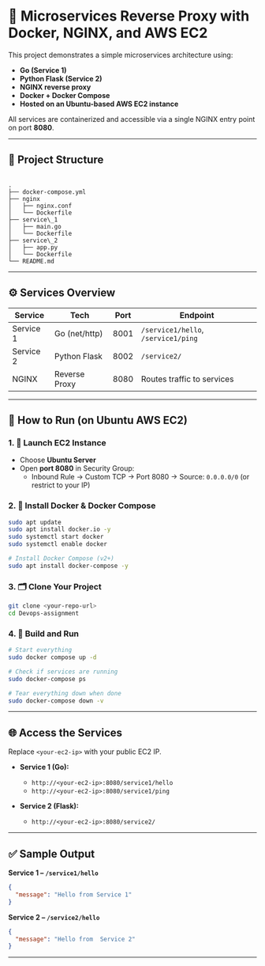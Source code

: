 
# 🐳 Microservices Reverse Proxy with Docker, NGINX, and AWS EC2

This project demonstrates a simple microservices architecture using:

- **Go (Service 1)**
- **Python Flask (Service 2)**
- **NGINX reverse proxy**
- **Docker + Docker Compose**
- **Hosted on an Ubuntu-based AWS EC2 instance**

All services are containerized and accessible via a single NGINX entry point on port **8080**.

---

## 📁 Project Structure

```

.
├── docker-compose.yml
├── nginx
│   ├── nginx.conf
│   └── Dockerfile
├── service\_1
│   ├── main.go
│   └── Dockerfile
├── service\_2
│   ├── app.py
│   └── Dockerfile
└── README.md

````

---

## ⚙️ Services Overview

| Service     | Tech           | Port | Endpoint                          |
|-------------|----------------|------|-----------------------------------|
| Service 1   | Go (net/http)  | 8001 | `/service1/hello`, `/service1/ping` |
| Service 2   | Python Flask   | 8002 | `/service2/`                      |
| NGINX       | Reverse Proxy  | 8080 | Routes traffic to services        |

---

## 🚀 How to Run (on Ubuntu AWS EC2)

### 1. 🔧 Launch EC2 Instance

- Choose **Ubuntu Server** 
- Open **port 8080** in Security Group:
  - Inbound Rule → Custom TCP → Port 8080 → Source: `0.0.0.0/0` (or restrict to your IP)

### 2. 🧰 Install Docker & Docker Compose

```bash
sudo apt update
sudo apt install docker.io -y
sudo systemctl start docker
sudo systemctl enable docker

# Install Docker Compose (v2+)
sudo apt install docker-compose -y
````

### 3. 🗂 Clone Your Project

```bash
git clone <your-repo-url>
cd Devops-assignment
```

### 4. 🐳 Build and Run

```bash
# Start everything
sudo docker compose up -d

# Check if services are running
sudo docker-compose ps

# Tear everything down when done
sudo docker-compose down -v
```

---

## 🌐 Access the Services

Replace `<your-ec2-ip>` with your public EC2 IP.

* **Service 1 (Go):**

  * `http://<your-ec2-ip>:8080/service1/hello`
  * `http://<your-ec2-ip>:8080/service1/ping`

* **Service 2 (Flask):**

  * `http://<your-ec2-ip>:8080/service2/`

---

## ✅ Sample Output

**Service 1 – `/service1/hello`**

```json
{
  "message": "Hello from Service 1"
}
```

**Service 2 – `/service2/hello`**

```json
{
  "message": "Hello from  Service 2"
}
```

---



